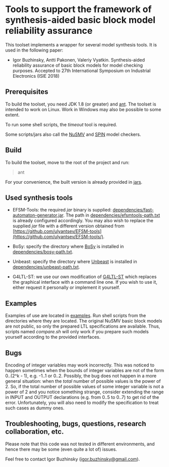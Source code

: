 # Tools to support the framework of synthesis-aided basic block model reliability assurance

This toolset implements a wrapper for several model synthesis tools. It is used in the following paper:

* Igor Buzhinsky, Antti Pakonen, Valeriy Vyatkin. Synthesis-aided reliability assurance of basic block models for model checking purposes. Accepted to 27th International Symposium on Industrial Electronics (ISIE 2018)

## Prerequisites

To build the toolset, you need JDK 1.8 (or greater) and [ant](https://ant.apache.org/). The toolset is intended to work on Linux. Work in Windows may also be possible to some extent.

To run some shell scripts, the *timeout* tool is required.

Some scripts/jars also call the [NuSMV](http://nusmv.fbk.eu/) and [SPIN](spinroot.com/) model checkers.

## Build

To build the toolset, move to the root of the project and run:

> ant

For your convenience, the built version is already provided in [jars](/jars/).

## Used synthesis tools

* EFSM-Tools: the required *jar* binary is supplied: [dependencies/fast-automaton-generator.jar](/dependencies/fast-automaton-generator.jar). The path in [dependencies/efsmtools-path.txt](dependencies/efsmtools-path.txt) is already configured accordingly. You may also wish to replace the supplied *jar* file with a different version obtained from [https://github.com/ulyantsev/EFSM-tools](https://github.com/ulyantsev/EFSM-tools/).

* BoSy: specify the directory where [BoSy](https://www.react.uni-saarland.de/tools/bosy/) is installed in [dependencies/bosy-path.txt](/dependencies/bosy-path.txt).

* Unbeast: specify the directory where [Unbeast](https://www.react.uni-saarland.de/tools/unbeast/) is installed in [dependencies/unbeast-path.txt](/dependencies/unbeast-path.txt).

* G4LTL-ST: we use our own modification of [G4LTL-ST](https://sourceforge.net/projects/g4ltl/) which replaces the graphical interface with a command line one. If you wish to use it, either request it personally or implement it yourself.

## Examples

Examples of use are located in [examples](/examples). Run shell scripts from the directories where they are located. The original NuSMV basic block models are not public, so only the prepared LTL specifications are available. Thus, scripts named *compare.sh* will only work if you prepare such models yourself according to the provided interfaces.

## Bugs

Encoding of integer variables may work incorrectly. This was noticed to happen sometimes when the bounds of integer variables are not of the form 0..(2^k - 1), e.g. -1..1 or 0..2. Possibly, the bug does not happen in a more general situation: when the *total* number of possible values is the power of 2. So, if the total number of possible values of some integer variable is not a power of 2 and you notice something strange, consider extending the range in INPUT and OUTPUT declarations (e.g. from 0..5 to 0..7) to get rid of the error. Unfortunately, you will also need to modify the specification to treat such cases as dummy ones. 

## Troubleshooting, bugs, questions, research collaboration, etc.

Please note that this code was not tested in different environments, and hence there may be some (even quite a lot of) issues.

Feel free to contact Igor Buzhinsky (igor.buzhinsky@gmail.com).
